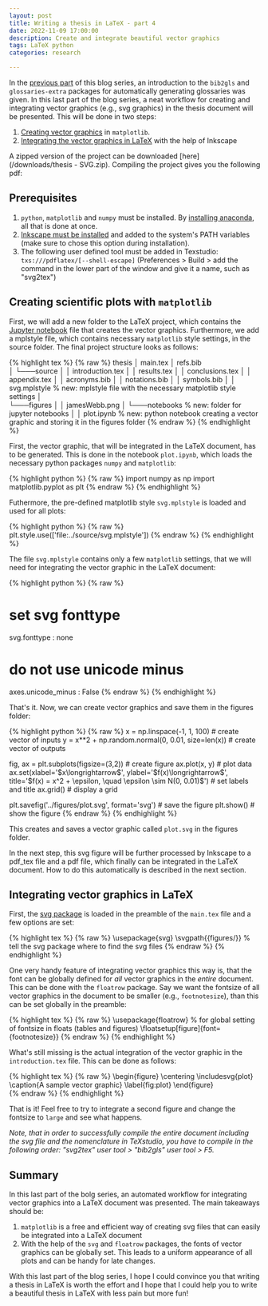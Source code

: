 ```yaml
---
layout: post
title: Writing a thesis in LaTeX - part 4
date: 2022-11-09 17:00:00
description: Create and integrate beautiful vector graphics
tags: LaTeX python
categories: research

---
```

In the [previous part](/blog/2022/LaTeX-Thesis-Lessons-Learned-Part-3/) of this blog series, an introduction to the `bib2gls` and `glossaries-extra` packages for automatically generating glossaries was given. In this last part of the blog series, a neat workflow for creating and integrating vector graphics (e.g., svg graphics) in the thesis document will be presented. This will be done in two steps:

1. [Creating vector graphics](#creating-scientific-plots-with-matplotlib) in `matplotlib`.
2. [Integrating the vector graphics in LaTeX](#integrating-vector-graphics-in-latex) with the help of Inkscape

A zipped version of the project can be downloaded [here](/downloads/thesis - SVG.zip). Compiling the project gives you the following pdf:

<p style="text-align: center;">
<object data="/latex/thesis - SVG/main.pdf" width="75%" height="500" type='application/pdf'></object>
</p>

## Prerequisites

1. `python`, `matplotlib` and `numpy` must be installed. By [installing anaconda](https://www.anaconda.com/products/distribution), all that is done at once.
2. [Inkscape must be installed](https://inkscape.org/release/inkscape-1.2.1/) and added to the system's PATH variables (make sure to chose this option during installation).
3. The following user defined tool must be added in Texstudio: `txs:///pdflatex/[--shell-escape]` (Preferences > Build > add the command in the lower part of the window and give it a name, such as "svg2tex")

## Creating scientific plots with `matplotlib`

First, we will add a new folder to the LaTeX project, which contains the [Jupyter notebook](https://jupyter.org/) file that creates the vector graphics. Furthermore, we add a mplstyle file, which contains necessary `matplotlib` style settings, in the source folder. The final project structure looks as follows:

{% highlight tex %}
{% raw %}
thesis
│   main.tex
│   refs.bib     
│
└───source
│   │   introduction.tex
│   │   results.tex
│   │   conclusions.tex
│   │   appendix.tex
│   │   acronyms.bib 
│   │   notations.bib
│   │   symbols.bib 
│   │   svg.mplstyle % new: mplstyle file with the necessary matplotlib style settings
│   
└───figures
│   │   jamesWebb.png
│
└───notebooks % new: folder for jupyter notebooks
│   │   plot.ipynb % new: python notebook creating a vector graphic and storing it in the figures folder
{% endraw %}
{% endhighlight %}

First, the vector graphic, that will be integrated in the LaTeX document, has to be generated. This is done in the notebook `plot.ipynb`, which loads the necessary python packages `numpy` and `matplotlib`:

{% highlight python %}
{% raw %}
import numpy as np
import matplotlib.pyplot as plt
{% endraw %}
{% endhighlight %}

Futhermore, the pre-defined matplotlib style `svg.mplstyle` is loaded and used for all plots:

{% highlight python %}
{% raw %}
plt.style.use(['file:../source/svg.mplstyle'])
{% endraw %}
{% endhighlight %}

The file `svg.mplstyle` contains only a few `matplotlib` settings, that we will need for integrating the vector graphic in the LaTeX document:

{% highlight python %}
{% raw %}
# set svg fonttype
svg.fonttype : none

# do not use unicode minus
axes.unicode_minus : False
{% endraw %}
{% endhighlight %}

That's it. Now, we can create vector graphics and save them in the figures folder:

{% highlight python %}
{% raw %}
x = np.linspace(-1, 1, 100) # create vector of inputs
y = x**2 + np.random.normal(0, 0.01, size=len(x)) # create vector of outputs

fig, ax = plt.subplots(figsize=(3,2)) # create figure
ax.plot(x, y) # plot data
ax.set(xlabel='\$x\longrightarrow\$', ylabel='\$f(x)\longrightarrow\$', title='\$f(x) = x^2 + \epsilon, \quad \epsilon \sim N(0, 0.01)\$') # set labels and title
ax.grid() # display a grid

plt.savefig('../figures/plot.svg', format='svg') # save the figure
plt.show() # show the figure
{% endraw %}
{% endhighlight %}

This creates and saves a vector graphic called `plot.svg` in the figures folder.

In the next step, this svg figure will be further processed by Inkscape to a pdf_tex file and a pdf file, which finally can be integrated in the LaTeX document. How to do this automatically is described in the next section.

## Integrating vector graphics in LaTeX

First, the [svg package](https://ctan.org/pkg/svg?lang=en) is loaded in the preamble of the `main.tex` file and a few options are set:

{% highlight tex %}
{% raw %}
\usepackage{svg}
\svgpath{{figures/}} % tell the svg package where to find the svg files
{% endraw %}
{% endhighlight %}

One very handy feature of integrating vector graphics this way is, that the font can be globally defined for *all* vector graphics in the *entire* document. This can be done with the `floatrow` package. Say we want the fontsize of all vector graphics in the document to be smaller (e.g., `footnotesize`), than this can be set globally in the preamble:

{% highlight tex %}
{% raw %}
\usepackage{floatrow} % for global setting of fontsize in floats (tables and figures)
\floatsetup[figure]{font={footnotesize}}
{% endraw %}
{% endhighlight %}

What's still missing is the actual integration of the vector graphic in the `introduction.tex` file. This can be done as follows:

{% highlight tex %}
{% raw %}
\begin{figure}
	\centering
	\includesvg{plot}
	\caption{A sample vector graphic}
	\label{fig:plot}
\end{figure} 	
{% endraw %}
{% endhighlight %}

That is it! Feel free to try to integrate a second figure and change the fontsize to `large` and see what happens.

*Note, that in order to successfully compile the entire document including the svg file and the nomenclature in TeXstudio, you have to compile in the following order: "svg2tex" user tool > "bib2gls" user tool > F5.*

## Summary

In this last part of the bolg series, an automated workflow for integrating vector graphics into a LaTeX document was presented. The main takeaways should be:

1. `matplotlib` is a free and efficient way of creating svg files that can easily be integrated into a LaTeX document
2. With the help of the `svg` and `floatrow` packages, the fonts of vector graphics can be globally set. This leads to a uniform appearance of all plots and can be handy for late changes.

With this last part of the blog series, I hope I could convince you that writing a thesis in LaTeX is worth the effort and I hope that I could help you to write a beautiful thesis in LaTeX with less pain but more fun!